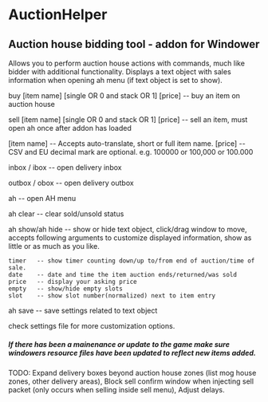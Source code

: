 AuctionHelper
=============
Auction house bidding tool - addon for Windower
-----------------------------------------------
Allows you to perform auction house actions with commands, much like bidder with additional functionality.
Displays a text object with sales information when opening ah menu (if text object is set to show).

buy [item name] [single OR 0 and stack OR 1] [price] -- buy an item on auction house

sell [item name] [single OR 0 and stack OR 1] [price] -- sell an item, must open ah once after addon has loaded

[item name] -- Accepts auto-translate, short or full item name. 
[price] -- CSV and EU decimal mark are optional. e.g. 100000 or 100,000 or 100.000

inbox / ibox	-- open delivery inbox

outbox / obox	-- open delivery outbox

ah		-- open AH menu

ah clear 	-- clear sold/unsold status

ah show/ah hide -- show or hide text object, click/drag window to move, accepts following arguments to customize displayed information, show as little or as much as you like.

	timer	-- show timer counting down/up to/from end of auction/time of sale.
	date	-- date and time the item auction ends/returned/was sold
	price	-- display your asking price
	empty	-- show/hide empty slots
	slot	-- show slot number(normalized) next to item entry

ah save -- save settings related to text object


check settings file for more customization options.

##### If there has been a mainenance or update to the game make sure windowers resource files have been updated to reflect new items added.

TODO:	Expand delivery boxes beyond auction house zones (list mog house zones, other delivery areas),
	Block sell confirm window when injecting sell packet (only occurs when selling inside sell menu),
	Adjust delays.

